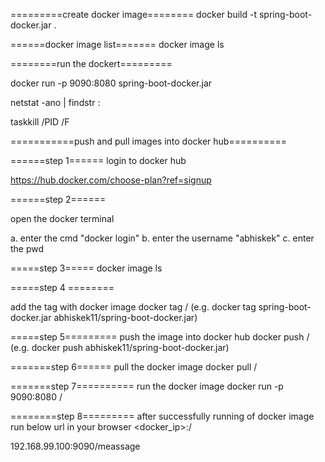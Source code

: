=========create docker image========
docker build -t spring-boot-docker.jar .

======docker image list=======
docker image ls

========run the dockert=========

docker run -p 9090:8080 spring-boot-docker.jar


netstat -ano | findstr :<PORT>

taskkill /PID <PID> /F


===========push and pull images into docker hub==========

======step 1======
login to docker hub

https://hub.docker.com/choose-plan?ref=signup

======step 2======

open the docker terminal

a. enter the cmd "docker login"
b. enter the username "abhiskek"
c. enter the pwd

=====step 3=====
docker image ls

=====step 4 ========

add the tag with docker image 
docker tag <jar name> <dockerid>/<jar name>
(e.g. docker tag spring-boot-docker.jar abhiskek11/spring-boot-docker.jar)

=====step 5=========
push the image into docker hub
docker push <dockerid>/<jar name>
(e.g. docker push abhiskek11/spring-boot-docker.jar)

=======step 6======
pull the docker image
docker pull <dockerid>/<jar name>

=======step 7==========
run the docker image
docker run -p 9090:8080 <dockerid>/<jar name>

========step 8=========
after successfully running of docker image
run below url in your browser
<docker_ip>:<port>/<endpoint>

192.168.99.100:9090/meassage


